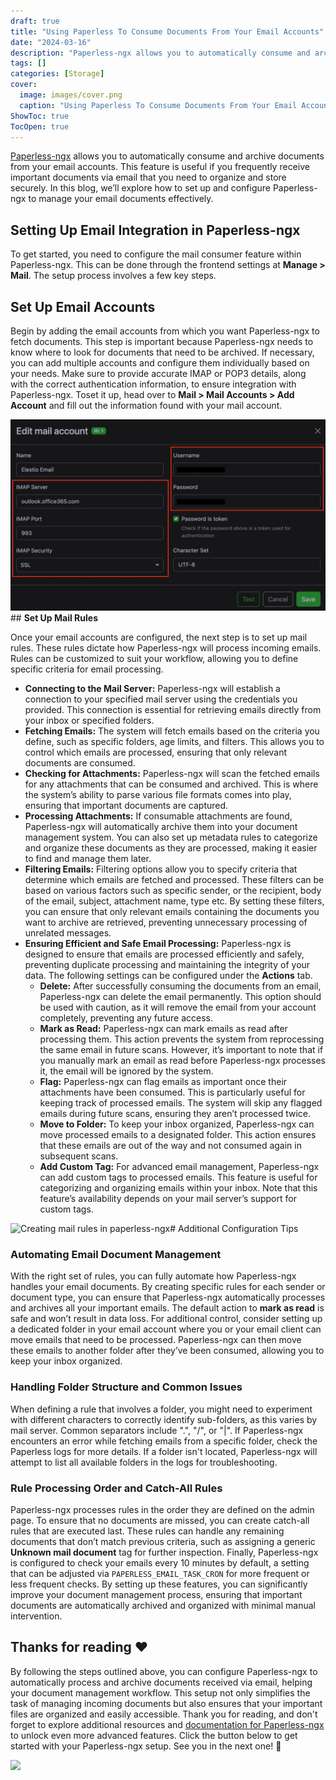```yaml
---
draft: true
title: "Using Paperless To Consume Documents From Your Email Accounts"
date: "2024-03-16"
description: "Paperless-ngx allows you to automatically consume and archive documents from your email accounts. This feature is useful if you frequently receive important documents via email that you need to organize and store securely. In this blog, we’ll explore how to set up and configure Paperless-ngx to manage your email"
tags: []
categories: [Storage]
cover:
  image: images/cover.png
  caption: "Using Paperless To Consume Documents From Your Email Accounts"
ShowToc: true
TocOpen: true
---
```



[Paperless\-ngx](https://elest.io/open-source/paperless-ngx?ref=blog.elest.io) allows you to automatically consume and archive documents from your email accounts. This feature is useful if you frequently receive important documents via email that you need to organize and store securely. In this blog, we’ll explore how to set up and configure Paperless\-ngx to manage your email documents effectively.

## Setting Up Email Integration in Paperless\-ngx

To get started, you need to configure the mail consumer feature within Paperless\-ngx. This can be done through the frontend settings at **Manage \> Mail**. The setup process involves a few key steps.

## **Set Up Email Accounts**

Begin by adding the email accounts from which you want Paperless\-ngx to fetch documents. This step is important because Paperless\-ngx needs to know where to look for documents that need to be archived. If necessary, you can add multiple accounts and configure them individually based on your needs. Make sure to provide accurate IMAP or POP3 details, along with the correct authentication information, to ensure integration with Paperless\-ngx. Toset it up, head over to **Mail \> Mail Accounts \> Add Account** and fill out the information found with your mail account.

![Adding Mail Accounts on Paperless-ngx](images/Screenshot-2024-07-31-at-5.11.32-PM.jpg)## **Set Up Mail Rules**

Once your email accounts are configured, the next step is to set up mail rules. These rules dictate how Paperless\-ngx will process incoming emails. Rules can be customized to suit your workflow, allowing you to define specific criteria for email processing.

* **Connecting to the Mail Server:** Paperless\-ngx will establish a connection to your specified mail server using the credentials you provided. This connection is essential for retrieving emails directly from your inbox or specified folders.
* **Fetching Emails:** The system will fetch emails based on the criteria you define, such as specific folders, age limits, and filters. This allows you to control which emails are processed, ensuring that only relevant documents are consumed.
* **Checking for Attachments:** Paperless\-ngx will scan the fetched emails for any attachments that can be consumed and archived. This is where the system’s ability to parse various file formats comes into play, ensuring that important documents are captured.
* **Processing Attachments:** If consumable attachments are found, Paperless\-ngx will automatically archive them into your document management system. You can also set up metadata rules to categorize and organize these documents as they are processed, making it easier to find and manage them later.
* **Filtering Emails:** Filtering options allow you to specify criteria that determine which emails are fetched and processed. These filters can be based on various factors such as specific sender, or the recipient, body of the email, subject, attachment name, type etc. By setting these filters, you can ensure that only relevant emails containing the documents you want to archive are retrieved, preventing unnecessary processing of unrelated messages.
* **Ensuring Efficient and Safe Email Processing:** Paperless\-ngx is designed to ensure that emails are processed efficiently and safely, preventing duplicate processing and maintaining the integrity of your data. The following settings can be configured under the **Actions** tab.
	+ **Delete:** After successfully consuming the documents from an email, Paperless\-ngx can delete the email permanently. This option should be used with caution, as it will remove the email from your account completely, preventing any future access.
	+ **Mark as Read:** Paperless\-ngx can mark emails as read after processing them. This action prevents the system from reprocessing the same email in future scans. However, it’s important to note that if you manually mark an email as read before Paperless\-ngx processes it, the email will be ignored by the system.
	+ **Flag:** Paperless\-ngx can flag emails as important once their attachments have been consumed. This is particularly useful for keeping track of processed emails. The system will skip any flagged emails during future scans, ensuring they aren’t processed twice.
	+ **Move to Folder:** To keep your inbox organized, Paperless\-ngx can move processed emails to a designated folder. This action ensures that these emails are out of the way and not consumed again in subsequent scans.
	+ **Add Custom Tag:** For advanced email management, Paperless\-ngx can add custom tags to processed emails. This feature is useful for categorizing and organizing emails within your inbox. Note that this feature’s availability depends on your mail server’s support for custom tags.

![Creating mail rules in paperless-ngx](https://blog.elest.io/content/images/2024/07/Screenshot-2024-07-31-at-5.22.47-PM-1.jpg)# Additional Configuration Tips

### Automating Email Document Management

With the right set of rules, you can fully automate how Paperless\-ngx handles your email documents. By creating specific rules for each sender or document type, you can ensure that Paperless\-ngx automatically processes and archives all your important emails. The default action to **mark as read** is safe and won’t result in data loss. For additional control, consider setting up a dedicated folder in your email account where you or your email client can move emails that need to be processed. Paperless\-ngx can then move these emails to another folder after they’ve been consumed, allowing you to keep your inbox organized.

### Handling Folder Structure and Common Issues

When defining a rule that involves a folder, you might need to experiment with different characters to correctly identify sub\-folders, as this varies by mail server. Common separators include ".", "/", or "\|". If Paperless\-ngx encounters an error while fetching emails from a specific folder, check the Paperless logs for more details. If a folder isn't located, Paperless\-ngx will attempt to list all available folders in the logs for troubleshooting.

### Rule Processing Order and Catch\-All Rules

Paperless\-ngx processes rules in the order they are defined on the admin page. To ensure that no documents are missed, you can create catch\-all rules that are executed last. These rules can handle any remaining documents that don’t match previous criteria, such as assigning a generic **Unknown mail document** tag for further inspection. Finally, Paperless\-ngx is configured to check your emails every 10 minutes by default, a setting that can be adjusted via `PAPERLESS_EMAIL_TASK_CRON` for more frequent or less frequent checks. By setting up these features, you can significantly improve your document management process, ensuring that important documents are automatically archived and organized with minimal manual intervention.

## **Thanks for reading ❤️**

By following the steps outlined above, you can configure Paperless\-ngx to automatically process and archive documents received via email, helping your document management workflow. This setup not only simplifies the task of managing incoming documents but also ensures that your important files are organized and easily accessible. Thank you for reading, and don't forget to explore additional resources and [documentation for Paperless\-ngx](https://docs.paperless-ngx.com/?ref=blog.elest.io) to unlock even more advanced features. Click the button below to get started with your Paperless\-ngx setup. See you in the next one! 👋

[![](https://pub-da36157c854648669813f3f76c526c2b.r2.dev/deploy-on-elestio-black.png)](https://elest.io/open-source/paperless-ngx?ref=blog.elest.io)

